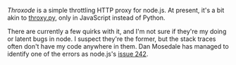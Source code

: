 *Throxode* is a simple throttling HTTP proxy for node.js. At present,
it's a bit akin to [throxy.py][], only in JavaScript instead of Python.

There are currently a few quirks with it, and I'm not sure if they're
my doing or latent bugs in node. I suspect they're the former, but the
stack traces often don't have my code anywhere in them. Dan Mosedale
has managed to identify one of the errors as node.js's [issue 242][].

  [throxy.py]: http://github.com/jcrocholl/throxy/blob/master/throxy.py
  [issue 242]: http://github.com/ry/node/issues/issue/242
